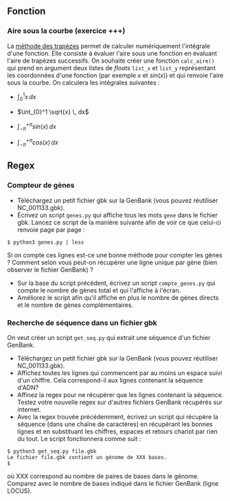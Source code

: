 ## Fonction


### Aire sous la courbe (exercice +++)

La [méthode des trapèzes](https://fr.wikipedia.org/wiki/M%C3%A9thode_des_trap%C3%A8zes) permet de calculer numériquement l'intégrale d'une fonction. Elle consiste à évaluer l'aire sous une fonction en évaluant l'aire de trapèzes successifs. On souhaite créer une fonction `calc_aire()` qui prend en argument deux listes de *floats* `list_x` et `list_y` représentant les coordonnées d'une fonction (par exemple $x$ et $sin(x)$) et qui renvoie l'aire sous la courbe. On calculera les intégrales suivantes :

- $\int_{0}^{1} x \, dx$

- $\int_{0}^1 \sqrt{x} \, dx$

- $\int_{-\pi}^{+\pi} sin(x) \,dx$

- $\int_{-\pi}^{+\pi} cos(x) \,dx$



## Regex


### Compteur de gènes

- Téléchargez un petit fichier gbk sur la GenBank (vous pouvez réutiliser NC_001133.gbk).
- Écrivez un script `genes.py` qui affiche tous les mots `gene` dans le fichier gbk. Lancez ce script de la manière suivante afin de voir ce que celui-ci renvoie page par page :
```
$ python3 genes.py | less
```
Si on compte ces lignes est-ce une bonne méthode pour compter les gènes ? Comment selon vous peut-on récupérer une ligne unique par gène (bien observer le fichier GenBank) ?
- Sur la base du script précédent, écrivez un script `compte_genes.py` qui compte le nombre de gènes total et qui l'affiche à l'écran.
- Améliorez le script afin qu'il affiche en plus le nombre de gènes directs et le nombre de gènes complémentaires.


### Recherche de séquence dans un fichier gbk

On veut créer un script `get_seq.py` qui extrait une séquence d'un fichier GenBank.

- Téléchargez un petit fichier gbk sur la GenBank (vous pouvez réutiliser NC_001133.gbk).
- Affichez toutes les lignes qui commencent par au moins un espace suivi d'un chiffre. Cela correspond-il aux lignes contenant la séquence d'ADN?
- Affinez la regex pour ne récupérer que les lignes contenant la séquence. Testez votre nouvelle regex sur d'autres fichiers GenBank récupérés sur internet.
- Avec la regex trouvée précédemment, écrivez un script qui récupère la séquence (dans une chaîne de caractères) en récupérant les bonnes lignes et en substituant les chiffres, espaces et retours chariot par rien du tout. Le script fonctionnera comme suit :
```
$ python3 get_seq.py file.gbk
Le fichier file.gbk contient un génome de XXX bases.
$
```
où XXX correspond au nombre de paires de bases dans le génome. Comparez avec le nombre de bases indiqué dans le fichier GenBank (ligne LOCUS).
